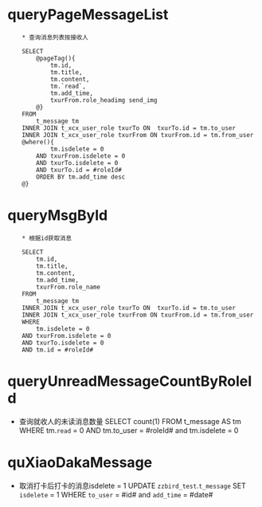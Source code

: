 queryPageMessageList
===
		* 查询消息列表按接收人
		
		SELECT
			@pageTag(){
				tm.id,
				tm.title,
				tm.content,
				tm.`read`,
				tm.add_time,
				txurFrom.role_headimg send_img
			@}
		FROM
			t_message tm
		INNER JOIN t_xcx_user_role txurTo ON  txurTo.id = tm.to_user
		INNER JOIN t_xcx_user_role txurFrom ON txurFrom.id = tm.from_user
		@where(){
				tm.isdelete = 0
			AND txurFrom.isdelete = 0
			AND txurTo.isdelete = 0
			AND txurTo.id = #roleId#
			ORDER BY tm.add_time desc
		@}
		
		
queryMsgById
===
		* 根据id获取消息
		
		SELECT
			tm.id,
			tm.title,
			tm.content,
			tm.add_time,
			txurFrom.role_name
		FROM
			t_message tm
		INNER JOIN t_xcx_user_role txurTo ON  txurTo.id = tm.to_user
		INNER JOIN t_xcx_user_role txurFrom ON txurFrom.id = tm.from_user
		WHERE
			tm.isdelete = 0
		AND txurFrom.isdelete = 0
		AND txurTo.isdelete = 0
		AND tm.id = #roleId#
		
		
queryUnreadMessageCountByRoleId
===
  * 查询就收人的未读消息数量
		SELECT
			count(1) 
		FROM
			t_message AS tm 
		WHERE
			tm.`read` = 0 
			AND tm.to_user = #roleId#
			and tm.isdelete = 0
			
			
			
quXiaoDakaMessage
===
* 取消打卡后打卡的消息isdelete = 1
	UPDATE `zzbird_test`.`t_message` 
	SET 
	`isdelete` = 1
	WHERE
		`to_user` = #id#
		and `add_time` = #date#